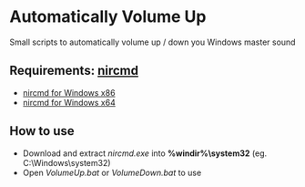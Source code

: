 # Automatically Volume Up
Small scripts to automatically volume up / down you Windows master sound

## Requirements: [nircmd](http://www.nirsoft.net/utils/nircmd.html)
* [nircmd for Windows x86](http://www.nirsoft.net/utils/nircmd.zip)
* [nircmd for Windows x64](http://www.nirsoft.net/utils/nircmd-x64.zip)

## How to use
* Download and extract _nircmd.exe_ into __%windir%\system32__ (eg. C:\Windows\system32\)
* Open _VolumeUp.bat_ or _VolumeDown.bat_ to use


